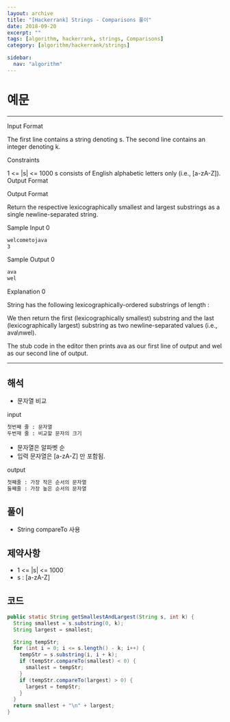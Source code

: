 ```yaml
---
layout: archive
title: "[Hackerrank] Strings - Comparisons 풀이"
date: 2018-09-20
excerpt: ""
tags: [algorithm, hackerrank, strings, Comparisons]
category: [algorithm/hackerrank/strings]

sidebar:
  nav: "algorithm"
---
```


# 예문

* * *

Input Format

The first line contains a string denoting s.
The second line contains an integer denoting k.

Constraints

1 <= |s| <= 1000
s consists of English alphabetic letters only (i.e., [a-zA-Z]).
Output Format

Output Format

Return the respective lexicographically smallest and largest substrings as a single newline-separated string.

Sample Input 0

``` markdown
welcometojava
3
```

Sample Output 0

``` markdown
ava
wel
```

Explanation 0

String  has the following lexicographically-ordered substrings of length :

We then return the first (lexicographically smallest) substring and the last (lexicographically largest) substring as two newline-separated values (i.e., ava\nwel).

The stub code in the editor then prints ava as our first line of output and wel as our second line of output.

* * *

## 해석

* 문자열 비교

input

``` markdown
첫번째 줄 : 문자열
두번재 줄 : 비교할 문자의 크기
```

* 문자열은 알파벳 순
* 입력 문자열은 [a-zA-Z] 만 포함됨.

 output

``` markdown
첫째줄 : 가장 작은 순서의 문자열
둘째줄 : 가장 높은 순서의 문자열
```

## 풀이

* String compareTo 사용

## 제약사항

* 1 <= |s| <= 1000
* s : [a-zA-Z]

## 코드

``` java
public static String getSmallestAndLargest(String s, int k) {
  String smallest = s.substring(0, k);
  String largest = smallest;

  String tempStr;
  for (int i = 0; i <= s.length() - k; i++) {
    tempStr = s.substring(i, i + k);
    if (tempStr.compareTo(smallest) < 0) {
      smallest = tempStr;
    }
    if (tempStr.compareTo(largest) > 0) {
      largest = tempStr;
    }
  }
  return smallest + "\n" + largest;
}
```